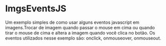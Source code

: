 # ImgsEventsJS

Um exemplo simples de como usar alguns eventos javascript em imagens.Trocar de imagem quando passar o mouse em cima ou quando tirar o mouse de cima e altera a imagem quando você clica no botão.
Os eventos utilizados nesse exemplo são: onclick, onmouseover, onmouseout.